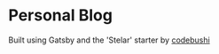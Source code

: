 # Personal Blog

Built using Gatsby and the 'Stelar' starter by [codebushi](https://github.com/codebushi/gatsby-starter-stellar)
